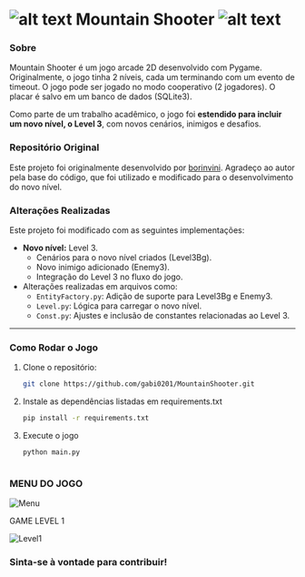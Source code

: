 ![alt text](https://github.com/borinvini/MountainShooter/blob/main/asset/Player1.png?raw=true "Mountain Shooter") Mountain Shooter ![alt text](https://github.com/borinvini/MountainShooter/blob/main/asset/Player1.png?raw=true "Mountain Shooter")
===============
 

### Sobre

Mountain Shooter é um jogo arcade 2D desenvolvido com Pygame. Originalmente, o jogo tinha 2 níveis, cada um terminando com um evento de timeout. O jogo pode ser jogado no modo cooperativo (2 jogadores). O placar é salvo em um banco de dados (SQLite3).

Como parte de um trabalho acadêmico, o jogo foi **estendido para incluir um novo nível, o Level 3**, com novos cenários, inimigos e desafios.

### Repositório Original

Este projeto foi originalmente desenvolvido por [borinvini](https://github.com/borinvini/MountainShooter). Agradeço ao autor pela base do código, que foi utilizado e modificado para o desenvolvimento do novo nível.

### Alterações Realizadas

Este projeto foi modificado com as seguintes implementações:
- **Novo nível:** Level 3.
  - Cenários para o novo nível criados (Level3Bg).
  - Novo inimigo adicionado (Enemy3).
  - Integração do Level 3 no fluxo do jogo.
- Alterações realizadas em arquivos como:
  - `EntityFactory.py`: Adição de suporte para Level3Bg e Enemy3.
  - `Level.py`: Lógica para carregar o novo nível.
  - `Const.py`: Ajustes e inclusão de constantes relacionadas ao Level 3.

---

### Como Rodar o Jogo

1. Clone o repositório:
   ```bash
   git clone https://github.com/gabi0201/MountainShooter.git

2. Instale as dependências listadas em requirements.txt
    ```bash
   pip install -r requirements.txt

3. Execute o jogo
    ```bash
    python main.py



### MENU DO JOGO

![Menu](https://github.com/user-attachments/assets/c9524f59-6ebd-443a-82c0-53b63eb2128f)

GAME LEVEL 1

![Level1](https://github.com/user-attachments/assets/8af63514-178d-44c9-9eb0-299e0aee0933)


### Sinta-se à vontade para contribuir!